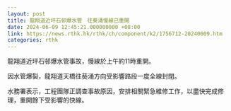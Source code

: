 ```yaml
---
layout: post
title: 龍翔道近坪石邨爆水管　往葵涌慢線已重開
date: 2024-06-09 12:45:21.000000000 +08:00
link: https://news.rthk.hk/rthk/ch/component/k2/1756712-20240609.htm
categories: rthk
---
```


龍翔道近坪石邨爆水管事故，慢線於上午約11時重開。

因水管爆裂，龍翔道天橋往葵涌方向受影響路段一度全線封閉。

水務署表示，工程團隊正調查事故原因，安排相關緊急維修工作，以盡快完成修理，重開餘下受影響的快線。
